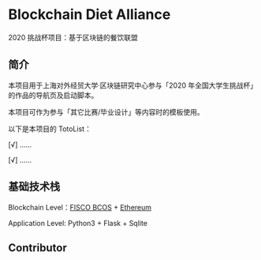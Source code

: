 # Blockchain Diet Alliance
2020 挑战杯项目：基于区块链的餐饮联盟

## 简介
本项目用于上海对外经贸大学·区块链研究中心参与「2020 年全国大学生挑战杯」的作品的导航页及启动脚本。

本项目可作为参与「其它比赛/毕业设计」等内容时的模板使用。

以下是本项目的 TotoList：

[√] ……

[√] ……

## 基础技术栈

Blockchain Level：[FISCO BCOS](https://github.com/FISCO-BCOS) + [Ethereum](https://github.com/ethereum)

Application Level: Python3 + Flask + Sqlite

## Contributor

